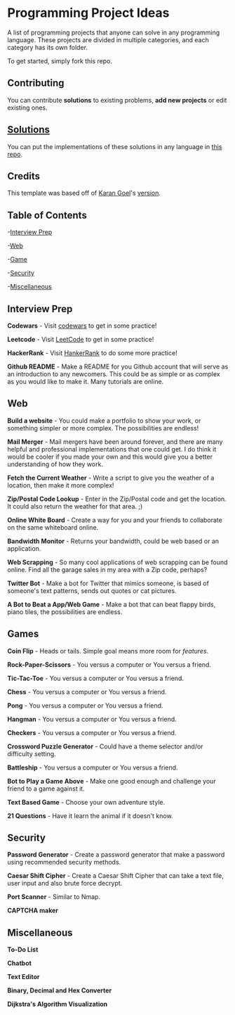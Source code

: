 # Programming Project Ideas

<!-- Find and replace these with the corresponding links:
Contribute-repo -->

A list of programming projects that anyone can solve in any programming language. These projects are divided in multiple categories, and each category has its own folder.

To get started, simply fork this repo.

## Contributing

You can contribute **solutions** to existing problems, **add new projects** or edit existing ones.

## [Solutions](https://github.com/SU-CS-Club/Programming-Project-Ideas/Solutions)

You can put the implementations of these solutions in any language in [this repo](https://github.com/SU-CS-Club/Programming-Project-Ideas/Solutions).

## Credits

This template was based off of [Karan Goel](http://twitter.com/karangoel)'s [version](https://github.com/karan/Projects).

## Table of Contents

-[Interview Prep](https://github.com/SU-CS-Club/Programming-Project-Ideas#interview-prep)

-[Web](https://github.com/SU-CS-Club/Programming-Project-Ideas#web)

-[Game](https://github.com/SU-CS-Club/Programming-Project-Ideas#games)

-[Security](https://github.com/SU-CS-Club/Programming-Project-Ideas#security)

-[Miscellaneous](https://github.com/SU-CS-Club/Programming-Project-Ideas#miscellaneous)

## Interview Prep

**Codewars** - Visit [codewars](https://www.codewars.com/) to get in some practice!

**Leetcode** - Visit [LeetCode](https://leetcode.com/) to get in some practice!

**HackerRank** - Visit [HankerRank](https://www.hackerrank.com/) to do some more practice!

**Github README** - Make a README for you Github account that will serve as an introduction to any newcomers. This could be as simple or as complex as you would like to make it. Many tutorials are online.

## Web

**Build a website** - You could make a portfolio to show your work, or something simpler or more complex. The possibilities are endless!

**Mail Merger** - Mail mergers have been around forever, and there are many helpful and professional implementations that one could get. I do think it would be cooler if you made your own and this would give you a better understanding of how they work.

**Fetch the Current Weather** - Write a script to give you the weather of a location, then make it more complex!

**Zip/Postal Code Lookup** - Enter in the Zip/Postal code and get the location. It could also return the weather for that area. ;)

**Online White Board** - Create a way for you and your friends to collaborate on the same whiteboard online.

**Bandwidth Monitor** - Returns your bandwidth, could be web based or an application.

**Web Scrapping** - So many cool applications of web scrapping can be found online. Find all the garage sales in my area with a Zip code, perhaps?

**Twitter Bot** - Make a bot for Twitter that mimics someone, is based of someone's text patterns, sends out quotes or cat pictures.

**A Bot to Beat a App/Web Game** - Make a bot that can beat flappy birds, piano tiles, the possibilities are endless.

## Games

**Coin Flip** - Heads or tails. Simple goal means more room for _features_.

**Rock-Paper-Scissors** - You versus a computer or You versus a friend.

**Tic-Tac-Toe** - You versus a computer or You versus a friend.

**Chess** - You versus a computer or You versus a friend.

**Pong** - You versus a computer or You versus a friend.

**Hangman** - You versus a computer or You versus a friend.

**Checkers** - You versus a computer or You versus a friend.

**Crossword Puzzle Generator** - Could have a theme selector and/or difficulty setting.

**Battleship** - You versus a computer or You versus a friend.

**Bot to Play a Game Above** - Make one good enough and challenge your friend to a game against it.

**Text Based Game** - Choose your own adventure style.

**21 Questions** - Have it learn the animal if it doesn't know.

## Security

**Password Generator** - Create a password generator that make a password using recommended security methods.

**Caesar Shift Cipher** - Create a Caesar Shift Cipher that can take a text file, user input and also brute force decrypt.

**Port Scanner** - Similar to Nmap.

**CAPTCHA maker**

## Miscellaneous

**To-Do List**

**Chatbot**

**Text Editor**

**Binary, Decimal and Hex Converter**

**Dijkstra's Algorithm Visualization**

